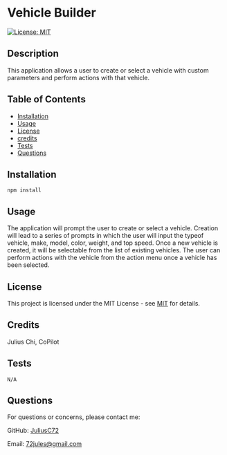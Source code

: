 # Vehicle Builder
[![License: MIT](https://img.shields.io/badge/License-MIT-yellow.svg)](https://opensource.org/licenses/MIT)

## Description

This application allows a user to create or select a vehicle with custom parameters and perform actions with that vehicle.

## Table of Contents

- [Installation](#installation)
- [Usage](#usage)
- [License](#license)
- [credits](#credits)
- [Tests](#tests)
- [Questions](#questions)

## Installation

```
npm install
```

## Usage

The application will prompt the user to create or select a vehicle.  Creation will lead to a series of prompts in which the user will input the typeof vehicle, make, model, color, weight, and top speed.  Once a new vehicle is created, it will be selectable from the list of existing vehicles. The user can perform actions with the vehicle from the action menu once a vehicle has been selected.

## License

This project is licensed under the MIT License - see [MIT](https://opensource.org/licenses/MIT) for details.

## Credits

Julius Chi, CoPilot

## Tests

```
N/A
```

## Questions

For questions or concerns, please contact me:

GitHub: [JuliusC72](https://github.com/JuliusC72)

Email: [72jules@gmail.com](mailto:72jules@gmail.com)
